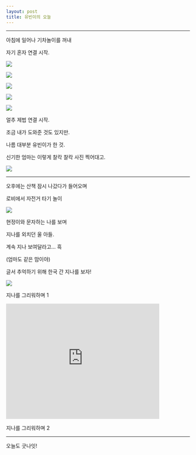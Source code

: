 ```yaml
---
layout: post
title: 유빈이의 오늘
---
```




---
아침에 일어나 기차놀이를 꺼내

자기 혼자 연결 시작. 


![](https://dl.dropboxusercontent.com/u/9792864/150805%20%EC%9C%A0%EB%B9%88%EC%9D%B4%20%EC%9D%BC%EC%83%81/DSC04284.JPG)


![](https://dl.dropboxusercontent.com/u/9792864/150805%20%EC%9C%A0%EB%B9%88%EC%9D%B4%20%EC%9D%BC%EC%83%81/DSC04285.JPG)


![](https://dl.dropboxusercontent.com/u/9792864/150805%20%EC%9C%A0%EB%B9%88%EC%9D%B4%20%EC%9D%BC%EC%83%81/DSC04286.JPG)


![](https://dl.dropboxusercontent.com/u/9792864/150805%20%EC%9C%A0%EB%B9%88%EC%9D%B4%20%EC%9D%BC%EC%83%81/DSC04287.JPG)


![](https://dl.dropboxusercontent.com/u/9792864/150805%20%EC%9C%A0%EB%B9%88%EC%9D%B4%20%EC%9D%BC%EC%83%81/DSC04288.JPG)


얼추 제법 연결 시작. 

조금 내가 도와준 것도 있지만. 

나름 대부분 유빈이가 한 것.

신기한 엄마는 이렇게 찰칵 찰칵 사진 찍어대고.

![](https://dl.dropboxusercontent.com/u/9792864/150805%20%EC%9C%A0%EB%B9%88%EC%9D%B4%20%EC%9D%BC%EC%83%81/IMG_20150805_102210.jpg)


---

오후에는 산책 잠시 나갔다가 들어오며

로비에서 자전거 타기 놀이

![](https://dl.dropboxusercontent.com/u/9792864/150805%20%EC%9C%A0%EB%B9%88%EC%9D%B4%20%EC%9D%BC%EC%83%81/1438812946531.jpeg)



현정이와 문자하는 나를 보며

지나를 외치던 울 아들.

계속 지나 보여달라고... 흑

(엄마도 같은 맘이야)

글서 추억하기 위해 한국 간 지나를 보자!

![](https://dl.dropboxusercontent.com/u/9792864/150805%20%EC%9C%A0%EB%B9%88%EC%9D%B4%20%EC%9D%BC%EC%83%81/1438813440095.jpeg)


지나를 그리워하며 1

<iframe width="420" height="315" src="https://www.youtube.com/embed/YDbFGkoJJow" frameborder="0" allowfullscreen></iframe>

지나를 그리워하며 2

---

오늘도 굿나잇!